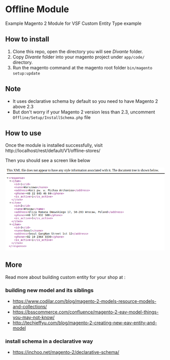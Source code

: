 # Offline Module
Example Magento 2 Module for VSF Custom Entity Type example

## How to install
1. Clone this repo, open the directory you will see _Divante_ folder. 
2. Copy _Divante_ folder into your magento project under `app/code/` directory.
3. Run the magento command at the magento root folder `bin/magento setup:update`

## Note
- It uses declarative schema by default so you need to have Magento 2 above 2.3 
- But don't worry if your Magento 2 version less than 2.3, uncomment `Offline/Setup/InstallSchema.php` file

## How to use
Once the module is installed successfully, visit http://localhost/rest/default/V1/offline-stores/

Then you should see a screen like below

![rest](rest.png)


## More 
Read more about building custom entity for your shop at : 
### building new model and its siblings
- https://www.codilar.com/blog/magento-2-models-resource-models-and-collections/
- https://bsscommerce.com/confluence/magento-2-eav-model-things-you-may-not-know/
- http://techjeffyu.com/blog/magento-2-creating-new-eav-entity-and-model
### install schema in a declarative way
- https://inchoo.net/magento-2/declarative-schema/
